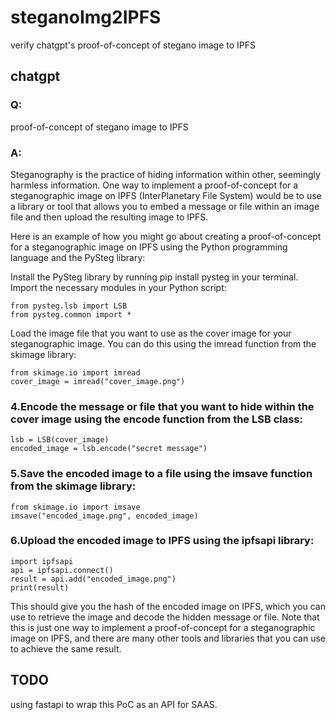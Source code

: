 # steganoImg2IPFS
verify chatgpt's  proof-of-concept  of stegano image to IPFS

## chatgpt 

### Q:
proof-of-concept  of stegano image to IPFS

### A:
Steganography is the practice of hiding information within other, seemingly harmless information. One way to implement a proof-of-concept for a steganographic image on IPFS (InterPlanetary File System) would be to use a library or tool that allows you to embed a message or file within an image file and then upload the resulting image to IPFS.



Here is an example of how you might go about creating a proof-of-concept for a steganographic image on IPFS using the Python programming language and the PySteg library:

Install the PySteg library by running pip install pysteg in your terminal.
Import the necessary modules in your Python script:
```
from pysteg.lsb import LSB
from pysteg.common import *

```
Load the image file that you want to use as the cover image for your steganographic image. You can do this using the imread function from the skimage library:
```
from skimage.io import imread
cover_image = imread("cover_image.png")

```

### 4.Encode the message or file that you want to hide within the cover image using the encode function from the LSB class:
```
lsb = LSB(cover_image)
encoded_image = lsb.encode("secret message")

```
### 5.Save the encoded image to a file using the imsave function from the skimage library:

```
from skimage.io import imsave
imsave("encoded_image.png", encoded_image)

```

### 6.Upload the encoded image to IPFS using the ipfsapi library:

```
import ipfsapi
api = ipfsapi.connect()
result = api.add("encoded_image.png")
print(result)

```

This should give you the hash of the encoded image on IPFS, which you can use to retrieve the image and decode the hidden message or file. Note that this is just one way to implement a proof-of-concept for a steganographic image on IPFS, and there are many other tools and libraries that you can use to achieve the same result.

## TODO 
using fastapi to wrap this PoC as an API for SAAS. 
